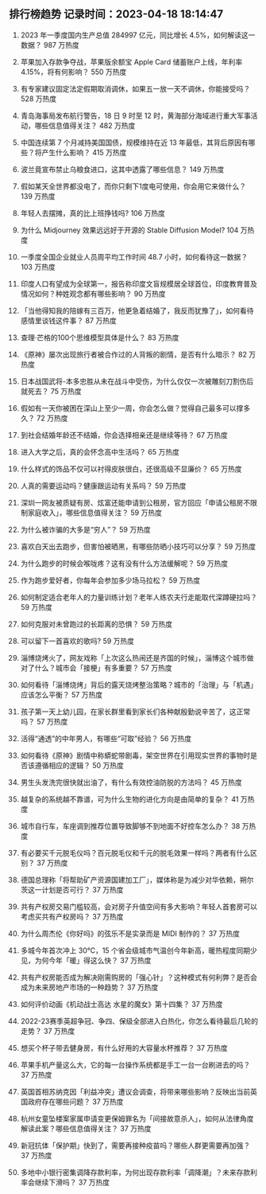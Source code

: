 
## 排行榜趋势 记录时间：2023-04-18 18:14:47
  
  1. 2023 年一季度国内生产总值 284997 亿元，同比增长 4.5%，如何解读这一数据？ 987 万热度
    
  2. 苹果加入存款争夺战，苹果版余额宝 Apple Card 储蓄账户上线，年利率 4.15%，将有何影响？ 550 万热度
    
  3. 有专家建议固定法定假期取消调休，如果五一放一天不调休，你能接受吗？ 528 万热度
    
  4. 青岛海事局发布航行警告，18 日 9 时至 12 时，黄海部分海域进行重大军事活动，哪些信息值得关注？ 482 万热度
    
  5. 中国连续第 7 个月减持美国国债，规模维持在近 13 年最低，其背后原因有哪些？将产生什么影响？ 415 万热度
    
  6. 波兰竟宣布禁止乌粮食进口，这其中透露了哪些信息？ 149 万热度
    
  7. 假如某天全世界都没电了，而你只剩下1度电可使用，你会用它来做什么？ 139 万热度
    
  8. 年轻人去摆摊，真的比上班挣钱吗? 106 万热度
    
  9. 为什么 Midjourney 效果远远好于开源的 Stable Diffusion Model? 104 万热度
    
  10. 一季度全国企业就业人员周平均工作时间 48.7 小时，如何看待这一数据？ 103 万热度
    
  11. 印度人口有望成为全球第一，报告称印度文盲规模居全球首位，印度教育普及情况如何？种姓观念都有哪些影响？ 90 万热度
    
  12. 「当他得知我的陪嫁有三百万，他更急着结婚了，我反而犹豫了」，如何看待感情里谈钱这件事？ 87 万热度
    
  13. 查理·芒格的100个思维模型具体是什么？ 83 万热度
    
  14. 《原神》屡次出现旅行者被合作过的人背叛的剧情，是否有什么暗示？ 82 万热度
    
  15. 日本战国武将-本多忠胜从未在战斗中受伤，为什么仅仅一次被雕刻刀割伤后就死去？ 75 万热度
    
  16. 假如有一天你被困在深山上至少一周，你会怎么做？觉得自己最多可以撑多久？ 72 万热度
    
  17. 到社会结婚年龄还不结婚，你会选择相亲还是继续等待？ 67 万热度
    
  18. 进入大学之后，真的会怀念高中生活吗？ 65 万热度
    
  19. 什么样式的饰品不仅可以衬得皮肤很白，还很高级不显廉价？ 65 万热度
    
  20. 人真的需要运动吗？健康跟运动有关系吗？ 59 万热度
    
  21. 深圳一网友被质疑有房、炫富还能申请到公租房，官方回应「申请公租房不限制家庭收入」，哪些信息值得关注？ 59 万热度
    
  22. 为什么被诈骗的大多是“穷人”？ 59 万热度
    
  23. 喜欢白天出去跑步，但害怕被晒黑，有哪些防晒小技巧可以分享？ 59 万热度
    
  24. 为什么跑步的时候会喉咙疼？这有没有什么方法缓解呢？ 59 万热度
    
  25. 作为跑步爱好者，你每年会参加多少场马拉松？ 59 万热度
    
  26. 如何制定适合老年人的力量训练计划？老年人练农夫行走能取代深蹲硬拉吗？ 59 万热度
    
  27. 如何克服对未曾跑过的长距离的恐惧？ 59 万热度
    
  28. 可以留下一首喜欢的歌吗? 59 万热度
    
  29. 淄博烧烤火了，网友戏称「上次这么热闹还是齐国的时候」，淄博这个城市做对了什么？城市会「接梗」有多重要？ 57 万热度
    
  30. 如何看待「淄博烧烤」背后的露天烧烤整治策略？城市的「治理」与「机遇」应该怎么平衡？ 57 万热度
    
  31. 孩子第一天上幼儿园，在家长群里看到家长们各种献殷勤说辛苦了，这正常吗？ 57 万热度
    
  32. 活得“通透”的中年男人，有哪些“可取”经验？ 56 万热度
    
  33. 如何看待《原神》剧情中称蟒蛇带剧毒，架空世界在引用现实世界的事物时是否该遵循相应的逻辑？ 50 万热度
    
  34. 男生头发洗完很快就出油了，有什么有效控油防脱的方法吗？ 45 万热度
    
  35. 越复杂的系统越不靠谱，可为什么生物的进化方向是由简单的复杂？ 41 万热度
    
  36. 城市自行车，车座调到推荐位置导致脚够不到地面不好控车怎么办？ 38 万热度
    
  37. 有必要买千元脱毛仪吗？百元脱毛仪和千元的脱毛效果一样吗？两者有什么区别？ 37 万热度
    
  38. 德国总理称「将帮助矿产资源国建加工厂」，媒体称是为减少对华依赖，朔尔茨这一计划是否可行？ 37 万热度
    
  39. 共有产权房交易门槛较高，会对房子升值空间有多大影响？年轻人首套房可以考虑买共有产权房吗？ 37 万热度
    
  40. 为什么周杰伦《你好吗》的弦乐不是实录而是 MIDI 制作的？ 37 万热度
    
  41. 多城今年首次冲上 30℃，15 个省会级城市气温创今年新高，暖热程度同期少见，为何今年「暖」得这么快？ 37 万热度
    
  42. 共有产权房能否成为解决刚需购房的「强心针」？这种模式有何利弊？是否会成为未来房地产市场的一种趋势？ 37 万热度
    
  43. 如何评价动画《机动战士高达 水星的魔女》第十四集？ 37 万热度
    
  44. 2022-23赛季英超争冠、争四、保级全部进入白热化，你怎么看待最后几轮的走势？ 37 万热度
    
  45. 想买个杯子带去健身房，有什么好用的大容量水杯推荐？ 37 万热度
    
  46. 苹果手机产量这么大，它的每一台操作系统都是手工一台一台刷进去的吗？ 37 万热度
    
  47. 英国首相苏纳克因「利益冲突」遭议会调查，将带来哪些影响？反映出当前英国政府存在哪些问题？ 37 万热度
    
  48. 杭州女童坠楼案家属申请变更保姆罪名为「间接故意杀人」，如何从法律角度解读此案？哪些信息值得关注？ 37 万热度
    
  49. 新冠抗体「保护期」快到了，需要再接种疫苗吗？哪些人群更需要再加强？ 37 万热度
    
  50. 多地中小银行密集调降存款利率，为何出现存款利率「调降潮」？未来存款利率会继续下滑吗？ 37 万热度
    